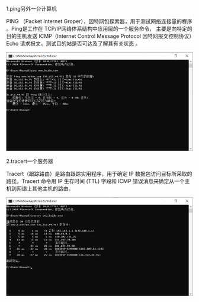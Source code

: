 1.ping另外一台计算机

PING （Packet Internet Groper），因特网包探索器，用于测试网络连接量的程序 。Ping是工作在 TCP/IP网络体系结构中应用层的一个服务命令， 主要是向特定的目的主机发送 ICMP（Internet Control Message Protocol 因特网报文控制协议）Echo 请求报文，测试目的站是否可达及了解其有关状态 。

![ping](ping.png)

2.tracert一个服务器

Tracert（跟踪路由）是路由跟踪实用程序，用于确定 IP 数据包访问目标所采取的路径。Tracert 命令用 IP 生存时间 (TTL) 字段和 ICMP 错误消息来确定从一个主机到网络上其他主机的路由。

![tracert](tracert.png)